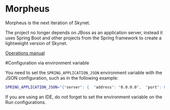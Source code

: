 Morpheus
========

Morpheus is the next iteration of Skynet.

The project no longer depends on JBoss as an application server, instead
it uses Spring Boot and other projects from the Spring framework to create
a lightweight version of Skynet.

[Operations manual](Operations.md)

#Configuration via environment variable

You need to set the `SPRING_APPLICATION_JSON` environment variable with the JSON configuration, such as in the following example:

```bash
SPRING_APPLICATION_JSON="{"server": {  "address": "0.0.0.0",  "port": 8080},"logging": {  "file": "morpheus-spring.log"},"morpheus": {  "http": {    "user": "cassio",    "password": "god"  },  "handlerPrivateKey": "213b83392b80ee98c8eb2a9fed9bb84d",  "handlerPublicKey": "ef970ffad1f1253a2182a88667233991",  "useSSL": false,  "IDOS_DEBUG": 1,  "IDOS_API_URL": "http://127.0.0.1:8000/index.php/1.0"}}"
```

If you are using an IDE, do not forget to set the environment variable on the Run configurations.
